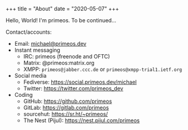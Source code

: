 +++
title = "About"
date = "2020-05-07"
+++

Hello, World! I'm primeos. To be continued...

Contact/accounts:
  - Email: michael@primeos.dev
  - Instant messaging
    - IRC: primeos (freenode and OFTC)
    - Matrix: @primeos:matrix.org
    - XMPP: `primeos@jabber.ccc.de` or `primeos@xmpp-trial1.ietf.org`
  - Social media
    - Fediverse: https://social.primeos.dev/michael
    - Twitter: https://twitter.com/primeos_dev
  - Coding
    - GitHub: https://github.com/primeos
    - GitLab: https://gitlab.com/primeos
    - sourcehut: https://sr.ht/~primeos/
    - The Nest (Pijul): https://nest.pijul.com/primeos

<!--
- Keybase: https://keybase.io/primeos
-->
